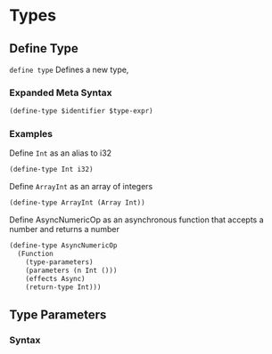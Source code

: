 # Types

## Define Type

`define type` Defines a new type,

### Expanded Meta Syntax

```lisp
(define-type $identifier $type-expr)
```

### Examples

Define `Int` as an alias to i32

```lisp
(define-type Int i32)
```

Define `ArrayInt` as an array of integers

```lisp
(define-type ArrayInt (Array Int))
```

Define AsyncNumericOp as an asynchronous function that accepts a number and returns a number

```lisp
(define-type AsyncNumericOp
  (Function
    (type-parameters)
    (parameters (n Int ()))
    (effects Async)
    (return-type Int)))
```

## Type Parameters

### Syntax

```ebnf

```
